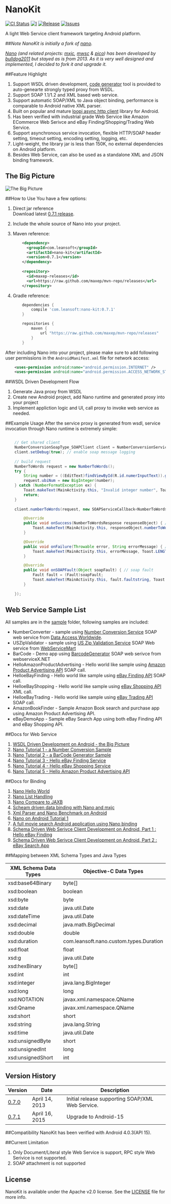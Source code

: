 # NanoKit
[![CI Status](http://img.shields.io/travis/maxep/NanoKit.svg?style=flat)](https://travis-ci.org/maxep/NanoKit)
[![l](https://img.shields.io/hexpm/l/plug.svg)](http://opensource.org/licenses/MIT)
[![Release](http://img.shields.io/github/release/maxep/NanoKit.svg?style=flat)](https://github.com/maxep/NanoKit/releases)
[![Issues](http://img.shields.io/github/issues/maxep/NanoKit.svg?style=flat)](https://github.com/maxep/NanoKit/issues)

A light Web Service client framework targeting Android platform.

##_Note_
_NanoKit is initially a fork of [nano](https://github.com/bulldog2011/nano)._

_[Nano](https://github.com/bulldog2011/nano) (and related projects: [mxjc](https://github.com/maxep/mxjc), [mwsc](https://github.com/maxep/mwsc) & [pico](https://github.com/maxep/pico)) has been developed by [bulldog2011](http://bulldog2011.github.com) but stayed as is from 2013. As it is very well designed and implemented, I decided to fork it and upgrade it._

##Feature Highlight
1. Support WSDL driven development, [code generator](https://github.com/maxep/max-ws) tool is provided to auto-genearte strongly typed proxy from WSDL. 
2. Support SOAP 1.1/1.2 and XML based web service. 
3. Support automatic SOAP/XML to Java object binding, performance is comparable to Android native XML parser.
4. Built on popular and mature [loopj async http client](https://github.com/loopj/android-async-http) library for Android.
5. Has been verified with industrial grade Web Service like Amazon ECommerce Web Serivce and eBay Finding/Shopping/Trading Web Service. 
6. Support asynchronous service invocation, flexible HTTP/SOAP header setting, timeout setting, encoding setting, logging, etc.
7. Light-weight, the library jar is less than 150K, no external dependencies on Android platform.
8. Besides Web Service, can also be used as a standalone XML and JSON binding framework.

## The Big Picture
![The Big Picture](http://bulldog2011.github.com/images/nano/big_picture.png)

##How to Use
You have a few options:

1. Direct jar reference  
Download latest [0.7.1 release](https://github.com/maxep/mvn-repo/tree/releases/com/leansoft/nano-kit/0.7.1).

2. Include the whole source of Nano into your project.

3. Maven reference:

	```xml
		<dependency>
		  <groupId>com.leansoft</groupId>
		  <artifactId>nano-kit</artifactId>
		  <version>0.7.1</version>
		</dependency>
		
		<repository>
		  <id>maxep-releases</id>
		  <url>https://raw.github.com/maxep/mvn-repo/releases</url>
		</repository>
	```

4. Gradle reference:
	```gradle
		dependencies {
			compile 'com.leansoft:nano-kit:0.7.1'
		}
	
		repositories {
			maven {
				url "https://raw.github.com/maxep/mvn-repo/releases"
			}
		}
	```

After including Nano into your project, please make sure to add following user permissions in the `AndroidManifest.xml` file for network access:

``` xml
    <uses-permission android:name="android.permission.INTERNET" />
    <uses-permission android:name="android.permission.ACCESS_NETWORK_STATE" />
```

##WSDL Driven Development Flow
1. Generate Java proxy from WSDL
2. Create new Android project, add Nano runtime and generated proxy into your project
3. Implement appliction logic and UI, call proxy to invoke web service as needed.

##Example Usage
After the service proxy is generated from wsdl, service invocation through Nano runtime is extremely simple:

``` java

	// Get shared client
	NumberConversionSoapType_SOAPClient client = NumberConversionServiceClient.getSharedClient();
	client.setDebug(true); // enable soap message logging
	
	// build request
	NumberToWords request = new NumberToWords();
	try {
		String number = ((EditText)findViewById(R.id.numerInputText)).getText().toString();
		request.ubiNum = new BigInteger(number);
	} catch (NumberFormatException ex) {
		Toast.makeText(MainActivity.this, "Invalid integer number", Toast.LENGTH_LONG).show();
		return;
	}
	
	client.numberToWords(request, new SOAPServiceCallback<NumberToWordsResponse>() {

		@Override
		public void onSuccess(NumberToWordsResponse responseObject) { // success
			Toast.makeText(MainActivity.this, responseObject.numberToWordsResult, Toast.LENGTH_LONG).show();
		}

		@Override
		public void onFailure(Throwable error, String errorMessage) { // http or parsing error
			Toast.makeText(MainActivity.this, errorMessage, Toast.LENGTH_LONG).show();
		}

		@Override
		public void onSOAPFault(Object soapFault) { // soap fault
			Fault fault = (Fault)soapFault;
			Toast.makeText(MainActivity.this, fault.faultstring, Toast.LENGTH_LONG).show();
		}
		
	});

```

## Web Service Sample List
All samples are in the [sample](sample) folder, following samples are included:

* NumberConverter - sample using [Number Conversion Service](http://www.dataaccess.com/webservicesserver/numberconversion.wso) SOAP web service from [Data Access Worldwide](http://www.dataaccess.com/).
* USZipValidator - sample using [US Zip Validation Service](http://www.webservicemart.com/uszip.asmx) SOAP Web service from [WebServiceMart](http://www.webservicemart.com/)
* BarCode - Demo app using [BarcodeGenerator](http://www.webservicex.net/ws/WSDetails.aspx?CATID=8&WSID=76) SOAP web serivce from webserviceX.NET
* HelloAmazonProductAdvertising - Hello world like sample using [Amazon Product Advertising API](https://affiliate-program.amazon.com/gp/advertising/api/detail/main.html) SOAP call.
* HelloeBayFinding - Hello world like sample using [eBay Finding API](https://www.x.com/developers/ebay/products/finding-api) SOAP call.
* HelloeBayShopping - Hello world like sample using [eBay Shopping API](https://www.x.com/developers/ebay/products/shopping-api) XML call.
* HelloeBayTrading - Hello world like sample using [eBay Trading API](https://www.x.com/developers/ebay/products/trading-api) SOAP call.
* AmazonBookFinder - Sample Amazon Book search and purchase app using Amazon Product Advertising API.
* eBayDemoApp - Sample eBay Search App using both eBay Finding API and eBay Shopping API.



##Docs for Web Service
1. [WSDL Driven Development on Android - the Big Picture](http://bulldog2011.github.io/blog/2013/04/15/wsdl-driven-development-on-android-the-big-picture/)
2. [Nano Tutorial 1 - a Number Conversion Sample](http://bulldog2011.github.io/blog/2013/04/15/nano-tutorial-1-a-number-conversion-sample/)
3. [Nano Tutorial 2 - a BarCode Generator Sample](http://bulldog2011.github.io/blog/2013/04/17/nano-tutorial-2-a-barcode-sample/)
4. [Nano Tutorial 3 - Hello eBay Finding Service](http://bulldog2011.github.io/blog/2013/04/17/nano-tutorial-3-hello-ebay-finding/)
5. [Nano Tutorial 4 - Hello eBay Shopping Service](http://bulldog2011.github.io/blog/2013/04/18/nano-tutorial-4-hello-ebay-shopping/)
6. [Nano Tutorial 5 - Hello Amazon Product Advertising API](http://bulldog2011.github.io/blog/2013/04/18/nano-tutorial-5-hello-amazon-product-advertising-api/)

##Docs for Binding
1. [Nano Hello World](http://bulldog2011.github.com/blog/2013/02/05/nano-hello-world/)
2. [Nano List Handling](http://bulldog2011.github.com/blog/2013/02/05/nano-list-tutorial/)
3. [Nano Compare to JAXB](http://bulldog2011.github.com/blog/2013/02/06/nano-compare-to-jaxb/)
4. [Scheam driven data binding with Nano and mxjc](http://bulldog2011.github.com/blog/2013/02/07/schema-driven-nano-binding/)
5. [Xml Parser and Nano Benchmark on Android](http://bulldog2011.github.com/blog/2013/02/08/nano-benchmark-on-android/)
6. [Nano on Android Tutorial 1](http://bulldog2011.github.com/blog/2013/02/10/nano-on-android-tutorial-1/)
7. [A full movie search Android application using Nano binding](http://bulldog2011.github.com/blog/2013/02/12/movie-search-android-app-using-nano/)
8. [Schema Driven Web Serivce Client Development on Android, Part 1 : Hello eBay Finding](http://bulldog2011.github.com/blog/2013/02/17/schema-driven-on-android-part-1-hello-ebay-finding/)
9. [Schema Driven Web Serivce Client Development on Android, Part 2 : eBay Search App](http://bulldog2011.github.com/blog/2013/02/19/schema-driven-on-android-part-2-ebay-search/)


##Mapping between XML Schema Types and Java Types 

|       XML Schema Data Types   |       Objective-C Data Types  |
|-------------------------------|-------------------------------|
|       xsd:base64Binary        |       byte[]                  |
|       xsd:boolean             |       boolean                 |
|       xsd:byte                |       byte                    |
|       xsd:date                |       java.util.Date          |
|       xsd:dateTime            |       java.util.Date          |
|       xsd:decimal             |       java.math.BigDecimal    |
|       xsd:double              |       double                  |
|       xsd:duration            |com.leansoft.nano.custom.types.Duration|
|       xsd:float               |       float                   |
|       xsd:g                   |       java.util.Date          |
|       xsd:hexBinary           |       byte[]                  |
|       xsd:int                 |       int                     |
|       xsd:integer             |       java.lang.BigInteger    |
|       xsd:long                |       long                    |
|       xsd:NOTATION            |   javax.xml.namespace.QName   |
|       xsd:Qname               |   javax.xml.namespace.QName   |
|       xsd:short               |       short                   |
|       xsd:string              |       java.lang.String        |
|       xsd:time                |       java.util.Date          |
|       xsd:unsignedByte        |       short                   |
|       xsd:unsignedInt         |       long                    |
|       xsd:unsignedShort       |       int                     |

## Version History

|       Version         |       Date            |       Description     |
|-----------------------|-----------------------|-----------------------|
|[0.7.0](https://github.com/bulldog2011/bulldog-repo/tree/master/repo/releases/com/leansoft/nano/0.7.0)|April 14, 2013  |Initial release supporting SOAP/XML Web Service.|
|[0.7.1](https://github.com/maxep/mvn-repo/tree/releases/com/leansoft/nano-kit/0.7.1)|April 16, 2015  | Upgrade to Android-15|

##Compatibility
NanoKit has been verified with Android 4.0.3(API 15).


##Current Limitation
1. Only Document/Literal style Web Service is support, RPC style Web Serivice is not supported.
2. SOAP attachment is not supported

## License

NanoKit is available under the Apache v2.0 license. See the [LICENSE](LICENSE) file for more info. 
